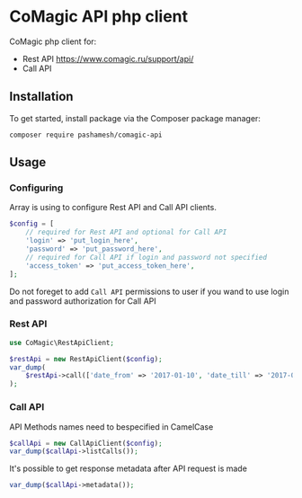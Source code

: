 # CoMagic API php client
CoMagic php client for:
- Rest API https://www.comagic.ru/support/api/
- Call API

## Installation
To get started, install package via the Composer package manager:

`composer require pashamesh/comagic-api`

## Usage

### Configuring
Array is using to configure Rest API and Call API clients.
```php
$config = [
    // required for Rest API and optional for Call API
    'login' => 'put_login_here',
    'password' => 'put_password_here',
    // required for Call API if login and password not specified
    'access_token' => 'put_access_token_here',
];

```
Do not foreget to add `Call API` permissions to user if you wand to use login and password authorization for Call API


### Rest API
```php
use CoMagic\RestApiClient;

$restApi = new RestApiClient($config);
var_dump(
    $restApi->call(['date_from' => '2017-01-10', 'date_till' => '2017-01-13'])
);
```

### Call API
API Methods names need to bespecified in CamelCase
```php
$callApi = new CallApiClient($config);
var_dump($callApi->listCalls());
```

It's possible to get response metadata after API request is made
```php
var_dump($callApi->metadata());
```